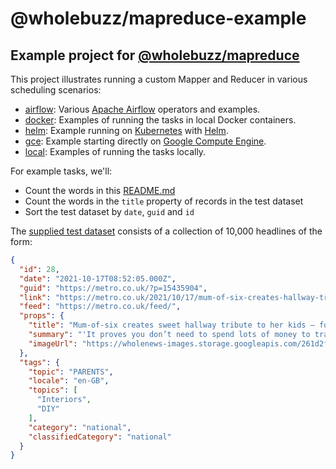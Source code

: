 # @wholebuzz/mapreduce-example

## Example project for [@wholebuzz/mapreduce](https://www.npmjs.com/package/@wholebuzz/mapreduce)

This project illustrates running a custom Mapper and Reducer in various scheduling scenarios:

- [airflow](airflow): Various [Apache Airflow](https://airflow.apache.org/) operators and examples.
- [docker](docker): Examples of running the tasks in local Docker containers.
- [helm](helm): Example running on [Kubernetes](https://kubernetes.io/) with [Helm](https://helm.sh/).
- [gce](gce): Example starting directly on [Google Compute Engine](https://cloud.google.com/compute).
- [local](local): Examples of running the tasks locally.

For example tasks, we'll:

- Count the words in this [README.md](README.md)
- Count the words in the `title` property of records in the test dataset
- Sort the test dataset by `date`, `guid` and `id`

The [supplied test dataset](https://github.com/wholebuzz/mapreduce/tree/main/test) consists of
a collection of 10,000 headlines of the form:

```json
{
  "id": 28,
  "date": "2021-10-17T08:52:05.000Z",
  "guid": "https://metro.co.uk/?p=15435904",
  "link": "https://metro.co.uk/2021/10/17/mum-of-six-creates-hallway-tribute-to-her-kids-for-less-than-80-15435904/",
  "feed": "https://metro.co.uk/feed/",
  "props": {
    "title": "Mum-of-six creates sweet hallway tribute to her kids – for less than £80",
    "summary": "'It proves you don’t need to spend lots of money to transform your home.'",
    "imageUrl": "https://wholenews-images.storage.googleapis.com/261d2f38dfd584f5e83130fe504934fb.png"
  },
  "tags": {
    "topic": "PARENTS",
    "locale": "en-GB",
    "topics": [
      "Interiors",
      "DIY"
    ],
    "category": "national",
    "classifiedCategory": "national"
  }
}
```

